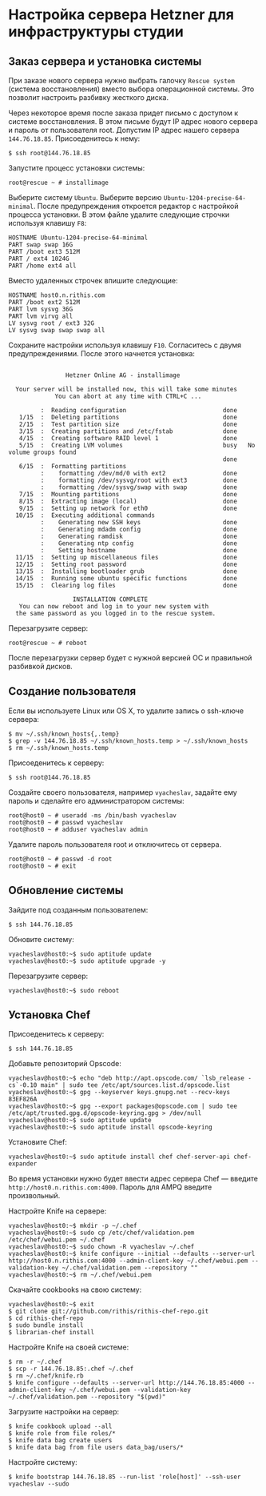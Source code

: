 # Настройка сервера Hetzner для инфраструктуры студии

## Заказ сервера и установка системы

При заказе нового сервера нужно выбрать галочку `Rescue system` (система
восстановления) вместо выбора операционной системы. Это позволит настроить
разбивку жесткого диска.

Через некоторое время после заказа придет письмо с доступом к системе
восстановления. В этом письме будут IP адрес нового сервера и пароль
от пользователя root. Допустим IP адрес нашего сервера `144.76.18.85`.
Присоеденитесь к нему:

```
$ ssh root@144.76.18.85
```

Запустите процесс установки системы:

```
root@rescue ~ # installimage
```

Выберите систему `Ubuntu`. Выберите версию `Ubuntu-1204-precise-64-minimal`.
После предупреждения откроется редактор с настройкой процесса установки.
В этом файле удалите следующие строчки используя клавишу `F8`:

```
HOSTNAME Ubuntu-1204-precise-64-minimal
PART swap swap 16G
PART /boot ext3 512M
PART / ext4 1024G
PART /home ext4 all
```

Вместо удаленных строчек впишите следующие:

```
HOSTNAME host0.n.rithis.com
PART /boot ext2 512M
PART lvm sysvg 36G
PART lvm virvg all
LV sysvg root / ext3 32G
LV sysvg swap swap swap all
```

Сохраните настройки используя клавишу `F10`. Согласитесь с двумя
предупреждениями. После этого начнется установка:

```

                Hetzner Online AG - installimage

  Your server will be installed now, this will take some minutes
             You can abort at any time with CTRL+C ...

         :  Reading configuration                           done 
   1/15  :  Deleting partitions                             done 
   2/15  :  Test partition size                             done 
   3/15  :  Creating partitions and /etc/fstab              done 
   4/15  :  Creating software RAID level 1                  done 
   5/15  :  Creating LVM volumes                            busy   No volume groups found
                                                            done 
   6/15  :  Formatting partitions
         :    formatting /dev/md/0 with ext2                done 
         :    formatting /dev/sysvg/root with ext3          done 
         :    formatting /dev/sysvg/swap with swap          done 
   7/15  :  Mounting partitions                             done 
   8/15  :  Extracting image (local)                        done 
   9/15  :  Setting up network for eth0                     done 
  10/15  :  Executing additional commands
         :    Generating new SSH keys                       done 
         :    Generating mdadm config                       done 
         :    Generating ramdisk                            done 
         :    Generating ntp config                         done 
         :    Setting hostname                              done 
  11/15  :  Setting up miscellaneous files                  done 
  12/15  :  Setting root password                           done 
  13/15  :  Installing bootloader grub                      done 
  14/15  :  Running some ubuntu specific functions          done 
  15/15  :  Clearing log files                              done 

                  INSTALLATION COMPLETE
   You can now reboot and log in to your new system with
  the same password as you logged in to the rescue system.

```

Перезагрузите сервер:

```
root@rescue ~ # reboot
```

После перезагрузки сервер будет с нужной версией ОС и правильной разбивкой
дисков.

## Создание пользователя

Если вы используете Linux или OS X, то удалите запись о ssh-ключе сервера:

```
$ mv ~/.ssh/known_hosts{,.temp}
$ grep -v 144.76.18.85 ~/.ssh/known_hosts.temp > ~/.ssh/known_hosts
$ rm ~/.ssh/known_hosts.temp
```

Присоеденитесь к серверу:

```
$ ssh root@144.76.18.85
```

Создайте своего пользователя, например `vyacheslav`, задайте ему пароль
и сделайте его администратором системы:

```
root@host0 ~ # useradd -ms /bin/bash vyacheslav
root@host0 ~ # passwd vyacheslav
root@host0 ~ # adduser vyacheslav admin
```

Удалите пароль пользователя root и отключитесь от сервера.

```
root@host0 ~ # passwd -d root
root@host0 ~ # exit
```

## Обновление системы

Зайдите под созданным пользователем:

```
$ ssh 144.76.18.85
```

Обновите систему:

```
vyacheslav@host0:~$ sudo aptitude update
vyacheslav@host0:~$ sudo aptitude upgrade -y
```

Перезагрузите сервер:

```
vyacheslav@host0:~$ sudo reboot
```

## Установка Chef

Присоеденитесь к серверу:

```
$ ssh 144.76.18.85
```

Добавьте репозиторий Opscode:

```
vyacheslav@host0:~$ echo "deb http://apt.opscode.com/ `lsb_release -cs`-0.10 main" | sudo tee /etc/apt/sources.list.d/opscode.list
vyacheslav@host0:~$ gpg --keyserver keys.gnupg.net --recv-keys 83EF826A
vyacheslav@host0:~$ gpg --export packages@opscode.com | sudo tee /etc/apt/trusted.gpg.d/opscode-keyring.gpg > /dev/null
vyacheslav@host0:~$ sudo aptitude update
vyacheslav@host0:~$ sudo aptitude install opscode-keyring
```

Установите Chef:

```
vyacheslav@host0:~$ sudo aptitude install chef chef-server-api chef-expander
```

Во время установки нужно будет ввести адрес сервера Chef — введите
`http://host0.n.rithis.com:4000`. Пароль для AMPQ введите произвольный.

Настройте Knife на сервере:

```
vyacheslav@host0:~$ mkdir -p ~/.chef
vyacheslav@host0:~$ sudo cp /etc/chef/validation.pem /etc/chef/webui.pem ~/.chef
vyacheslav@host0:~$ sudo chown -R vyacheslav ~/.chef
vyacheslav@host0:~$ knife configure --initial --defaults --server-url http://host0.n.rithis.com:4000 --admin-client-key ~/.chef/webui.pem --validation-key ~/.chef/validation.pem --repository ""
vyacheslav@host0:~$ rm ~/.chef/webui.pem
```

Скачайте cookbooks на свою систему:

```
vyacheslav@host0:~$ exit
$ git clone git://github.com/rithis/rithis-chef-repo.git
$ cd rithis-chef-repo
$ sudo bundle install
$ librarian-chef install
```

Настройте Knife на своей системе:

```
$ rm -r ~/.chef
$ scp -r 144.76.18.85:.chef ~/.chef
$ rm ~/.chef/knife.rb
$ knife configure --defaults --server-url http://144.76.18.85:4000 --admin-client-key ~/.chef/webui.pem --validation-key ~/.chef/validation.pem --repository "$(pwd)"
```

Загрузите настройки на сервер:

```
$ knife cookbook upload --all
$ knife role from file roles/*
$ knife data bag create users
$ knife data bag from file users data_bag/users/*
```

Настройте систему:

```
$ knife bootstrap 144.76.18.85 --run-list 'role[host]' --ssh-user vyacheslav --sudo
```
